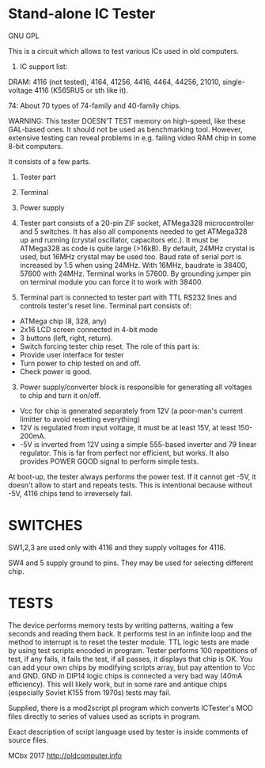 Stand-alone IC Tester
========================

GNU GPL

This is a circuit which allows to test various ICs used in old computers. 

1. IC support list:

DRAM: 4116 (not tested), 4164, 41256, 4416, 4464, 44256, 21010, single-voltage 4116 (K565RU5 or sth like it).

74: About 70 types of 74-family and 40-family chips.

WARNING: This tester DOESN'T TEST memory on high-speed, like these GAL-based ones. It should not be used as benchmarking tool. However, extensive testing can reveal problems in e.g. failing video RAM chip in some 8-bit computers.

It consists of a few parts.
1. Tester part
2. Terminal
3. Power supply

1. Tester part consists of a 20-pin ZIF socket, ATMega328 microcontroller and 5 switches. It has also all components needed to get ATMega328 up and running (crystal oscillator, capacitors etc.). It must be ATMega328 as code is quite large (>16kB).
By default, 24MHz crystal is used, but 16MHz crystal may be used too. Baud rate of serial port is increased by 1.5 when using 24MHz. With 16MHz, baudrate is 38400, 57600 with 24MHz. Terminal works in 57600. By grounding jumper pin on terminal module you can force it to work with 38400.

2. Terminal part is connected to tester part with TTL RS232 lines and controls tester's reset line. Terminal part consists of:
 - ATMega chip (8, 328, any)
 - 2x16 LCD screen connected in 4-bit mode
 - 3 buttons (left, right, return).
 - Switch forcing tester chip reset.
The role of this part is:
 - Provide user interface for tester
 - Turn power to chip tested on and off.
 - Check power is good.

3. Power supply/converter block is responsible for generating all voltages to chip and turn it on/off.
 - Vcc for chip is generated separately from 12V (a poor-man's current limitter to avoid resetting everything)
 - 12V is regulated from input voltage, it must be at least 15V, at least 150-200mA.
 - -5V is inverted from 12V using a simple 555-based inverter and 79 linear regulator.
This is far from perfect nor efficient, but works. It also provides POWER GOOD signal to perform simple tests.

At boot-up, the tester always performs the power test. If it cannot get -5V, it doesn't allow to start and repeats tests. This is intentional because without -5V, 4116 chips tend to irreversely fail.

SWITCHES
=========
SW1,2,3 are used only with 4116 and they supply voltages for 4116.

SW4 and 5 supply ground to pins. They may be used for selecting different chip.

TESTS
=======
The device performs memory tests by writing patterns, waiting a few seconds and reading them back. It performs test in an infinite loop and the method to interrupt is to reset the tester module.
TTL logic tests are made by using test scripts encoded in program. Tester performs 100 repetitions of test, if any fails, it fails the test, if all passes, it displays that chip is OK. You can add your own chips by modifying scripts array, but pay attention to Vcc and GND. 
GND in DIP14 logic chips is connected a very bad way (40mA efficiency). This will likely work, but in some rare and antique chips (especially Soviet K155 from 1970s) tests may fail.

Supplied, there is a mod2script.pl program which converts ICTester's MOD files directly to series of values used as scripts in program.

Exact description of script language used by tester is inside comments of source files.


MCbx 2017
http://oldcomputer.info
